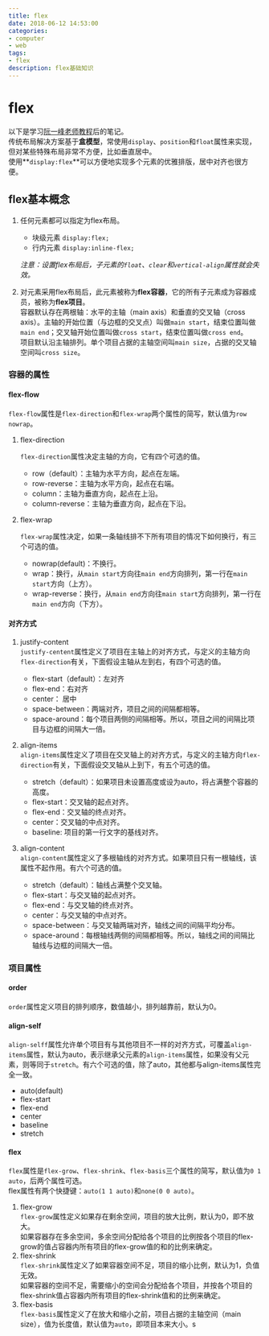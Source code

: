 ```yaml
---
title: flex
date: 2018-06-12 14:53:00
categories: 
- computer
- web
tags: 
- flex
description: flex基础知识
---
```


# flex

以下是学习[阮一峰老师教程](http://www.ruanyifeng.com/blog/2015/07/flex-grammar.html)后的笔记。  
传统布局解决方案基于**盒模型**，常使用`display`、`position`和`float`属性来实现，但对某些特殊布局非常不方便，比如垂直居中。  
使用**`display:flex`**可以方便地实现多个元素的优雅排版，居中对齐也很方便。

## flex基本概念

1.  任何元素都可以指定为flex布局。

    * 块级元素 `display:flex;`
    * 行内元素 `display:inline-flex;`

    _注意：设置flex布局后，子元素的`float`、`clear`和`vertical-align`属性就会失效。_

2.  对元素采用flex布局后，此元素被称为**flex容器**，它的所有子元素成为容器成员，被称为**flex项目**。  
    容器默认存在两根轴：水平的主轴（main axis）和垂直的交叉轴（cross axis）。主轴的开始位置（与边框的交叉点）叫做`main start`，结束位置叫做`main end`；交叉轴开始位置叫做`cross start`，结束位置叫做`cross end`。  
    项目默认沿主轴排列。单个项目占据的主轴空间叫`main size`，占据的交叉轴空间叫`cross size`。

### 容器的属性

#### flex-flow

`flex-flow`属性是`flex-direction`和`flex-wrap`两个属性的简写，默认值为`row nowrap`。

1.  flex-direction

    `flex-direction`属性决定主轴的方向，它有四个可选的值。

    * row（default）：主轴为水平方向，起点在左端。
    * row-reverse：主轴为水平方向，起点在右端。
    * column：主轴为垂直方向，起点在上沿。
    * column-reverse：主轴为垂直方向，起点在下沿。

2.  flex-wrap

    `flex-wrap`属性决定，如果一条轴线排不下所有项目的情况下如何换行，有三个可选的值。

    * nowrap\(default\)：不换行。
    * wrap：换行，从`main start`方向往`main end`方向排列，第一行在`main start`方向（上方）。
    * wrap-reverse：换行，从`main end`方向往`main start`方向排列，第一行在`main end`方向（下方）。

#### 对齐方式

1.  justify-content  
    `justify-centent`属性定义了项目在主轴上的对齐方式，与定义的主轴方向`flex-direction`有关，下面假设主轴从左到右，有四个可选的值。

    * flex-start（default）：左对齐
    * flex-end：右对齐
    * center： 居中
    * space-between：两端对齐，项目之间的间隔都相等。
    * space-around：每个项目两侧的间隔相等。所以，项目之间的间隔比项目与边框的间隔大一倍。

2.  align-items  
    `align-items`属性定义了项目在交叉轴上的对齐方式，与定义的主轴方向`flex-direction`有关，下面假设交叉轴从上到下，有五个可选的值。

    * stretch（default）：如果项目未设置高度或设为auto，将占满整个容器的高度。
    * flex-start：交叉轴的起点对齐。
    * flex-end：交叉轴的终点对齐。
    * center：交叉轴的中点对齐。
    * baseline: 项目的第一行文字的基线对齐。

3.  align-content  
    `align-content`属性定义了多根轴线的对齐方式。如果项目只有一根轴线，该属性不起作用。有六个可选的值。

    * stretch（default）：轴线占满整个交叉轴。
    * flex-start：与交叉轴的起点对齐。
    * flex-end：与交叉轴的终点对齐。
    * center：与交叉轴的中点对齐。
    * space-between：与交叉轴两端对齐，轴线之间的间隔平均分布。
    * space-around：每根轴线两侧的间隔都相等。所以，轴线之间的间隔比轴线与边框的间隔大一倍。

### 项目属性

#### order

`order`属性定义项目的排列顺序，数值越小，排列越靠前，默认为0。

#### align-self

`align-selff`属性允许单个项目有与其他项目不一样的对齐方式，可覆盖`align-items`属性，默认为auto，表示继承父元素的`align-items`属性，如果没有父元素，则等同于`stretch`。有六个可选的值，除了auto，其他都与align-items属性完全一致。

* auto(default)
* flex-start
* flex-end
* center
* baseline
* stretch

#### flex

`flex`属性是`flex-grow`、`flex-shrink`、`flex-basis`三个属性的简写，默认值为`0 1 auto`，后两个属性可选。  
flex属性有两个快捷键：`auto(1 1 auto)`和`none(0 0 auto)`。

1.  flex-grow  
    `flex-grow`属性定义如果存在剩余空间，项目的放大比例，默认为0，即不放大。  
    如果容器存在多余空间，多余空间分配给各个项目的比例按各个项目的flex-grow的值占容器内所有项目的flex-grow值的和的比例来确定。
2.  flex-shrink  
    `flex-shrink`属性定义了如果容器空间不足，项目的缩小比例，默认为1，负值无效。  
    如果容器的空间不足，需要缩小的空间会分配给各个项目，并按各个项目的flex-shrink值占容器内所有项目的flex-shrink值和的比例来确定。
3.  flex-basis  
    `flex-basis`属性定义了在放大和缩小之前，项目占据的主轴空间（main size），值为长度值，默认值为`auto`，即项目本来大小。s

